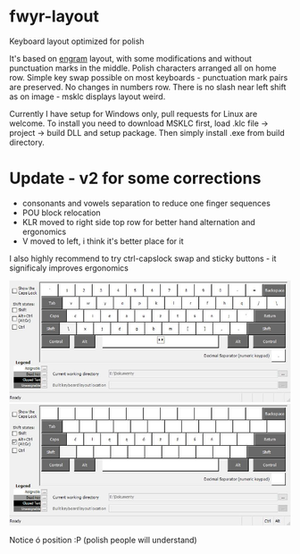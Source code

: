 # fwyr-layout
Keyboard layout optimized for polish

It's based on [engram](https://github.com/binarybottle/engram/) layout, with some modifications and without punctuation marks in the middle. Polish characters arranged all on home row. Simple key swap possible on most keyboards - punctuation mark pairs are preserved. No changes in numbers row. There is no slash near left shift as on image - msklc displays layout weird.

Currently I have setup for Windows only, pull requests for Linux are welcome. To install you need to download MSKLC first, load .klc file -> project -> build DLL and setup package. Then simply install .exe from build directory.

# Update - v2 for some corrections
- consonants and vowels separation to reduce one finger sequences
- POU block relocation
- KLR moved to right side top row for better hand alternation and ergonomics
- V moved to left, i think it's better place for it

I also highly recommend to try ctrl-capslock swap and sticky buttons - it significaly improves ergonomics


![image](https://github.com/AKmatiAK/fwyr-layout/blob/main/FWYR2.jpg "layer 1")
![image](https://github.com/AKmatiAK/fwyr-layout/blob/main/ukladplAltGr.jpg "alt gr layer")

Notice ó position :P (polish people will understand)
